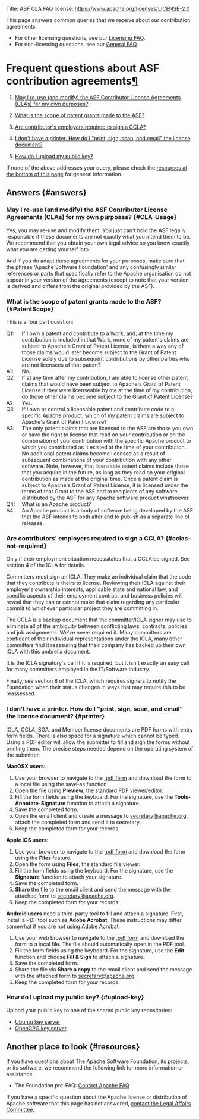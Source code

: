 Title: ASF CLA FAQ
license: https://www.apache.org/licenses/LICENSE-2.0



This page answers common queries that we receive about our contribution agreements. 

* For other licensing questions, see our [Licensing FAQ](../foundation/license-faq.html).
* For non-licensing questions, see our [General FAQ](/foundation/preFAQ.html).

<h1 id="frequent-questions-about-asf-contribution-agreements">Frequent questions about ASF contribution agreements<a class="headerlink" href="#frequent-questions-about-asf-contribution-agreements" title="Permanent link">&para;</a></h1>

1.  [May I re-use (and modify) the ASF Contributor License Agreements
(CLAs) for my own purposes?](#CLA-Usage) 

1.  [What is the scope of patent grants made to the ASF?](#PatentScope) 

1.  [Are contributor's employers required to sign a CCLA?](#cclas-not-required)

1.  [I don't have a printer. How do I "print, sign, scan, and email" the license document?](#printer)

1.  [How do I upload my public key?](#upload-key)

If none of the above addresses your query, please check the [resources at
the bottom of this page](#resources) for general information.

## Answers {#answers}

### May I re-use (and modify) the ASF Contributor License Agreements (CLAs) for my own purposes?  {#CLA-Usage}

Yes, you may re-use and modify them. You just can't hold the ASF
legally responsible if these documents are not exactly what you intend them
to be. We recommend that you obtain your own legal advice so you know
exactly what you are getting yourself into.

And if you do adapt these agreements for your purposes, make
sure that the phrase 'Apache Software Foundation' and any confusingly
similar references or parts that specifically refer to the Apache
organisation do not appear in your version of the agreements (except to
note that your version is derived and differs from the original provided by
the ASF).


### What is the scope of patent grants made to the ASF?  {#PatentScope}
<style>
  dl dt  {float: left}
  dl dd  {margin-left: 3em}
</style>

This is a four part question:

<dl>
  <dt>Q1:</dt>
  <dd>If I own a patent and contribute to a Work, and, at the time my
     contribution is included in that Work, none of my patent's claims are
     subject to Apache's Grant of Patent License, is there a way any of
     those claims would later become subject to the Grant of Patent License
     solely due to subsequent contributions by other parties who are not
     licensees of that patent?
  </dd>
  <dt>A1:</dt>
  <dd>No.</dd>
  <dt>Q2:</dt>
  <dd>If at any time after my contribution, I am able to license other
     patent claims that would have been subject to Apache's Grant of Patent
     License if they were licenseable by me at the time of my contribution,
     do those other claims become subject to the Grant of Patent License?
  </dd>
  <dt>A2:</dt>
  <dd>Yes.</dd>
  <dt>Q3:</dt>
  <dd>If I own or control a licensable patent and contribute code to a
     specific Apache product, which of my patent claims are subject to
     Apache's Grant of Patent License?
  </dd>
  <dt>A3:</dt>
  <dd>The only patent claims that are licensed to the ASF are those you own
     or have the right to license that read on your contribution or on the
     combination of your contribution with the specific Apache product to
     which you contributed as it existed at the time of your contribution.
     No additional patent claims become licensed as a result of subsequent
     combinations of your contribution with any other software. Note,
     however, that licensable patent claims include those that you acquire
     in the future, as long as they read on your original contribution as
     made at the original time. Once a patent claim is subject to Apache's
     Grant of Patent License, it is licensed under the terms of that Grant
     to the ASF and to recipients of any software distributed by the ASF
     for any Apache software product whatsoever.
  </dd>
  <dt>Q4:</dt>
  <dd>What is an Apache product?</dt>
  <dt>A4:</dt>
  <dd>An Apache product is a body of software being developed by the ASF
     that the ASF intends to both alter and to publish as a separate line
     of releases.
  </dd>
</dl>

### Are contributors' employers required to sign a CCLA?  {#cclas-not-required}

Only if their employment situation necessitates that a CCLA be signed.
See section 4 of the ICLA for details.

Committers must sign an ICLA.  They make an individual claim that the code that
they contribute is theirs to license.  Reviewing their ICLA against their
employer's ownership interests, applicable state and national law, and specific
aspects of their employment contract and business policies will reveal that
they can or cannot make that claim regarding any particular commit to whichever
particular project they are committing in.

The CCLA is a backup document that the committer/ICLA signer may use to 
eliminate all of the ambiguity between conflicting laws, contracts,
policies and job assignments.  We've never required it. Many committers
are confident of their individual representations under the ICLA, many other
committers find it reassuring that their company has backed up their own
ICLA with this umbrella document.

It is the ICLA signatory's call if it is required, but it isn't exactly an easy
call for many committers employed in the IT/Software industry.

Finally, see section 8 of the ICLA, which requires signers to notify the
Foundation when their status changes in ways that may require this to
be reassessed.

### I don't have a printer. How do I "print, sign, scan, and email" the license document?  {#printer}

ICLA, CCLA, SGA, and Member license documents are PDF forms with entry form fields.
There is also space for a signature which cannot be typed.
Using a PDF editor will allow the submitter to fill and sign the forms without printing them.
The precise steps needed depend on the operating system of the submitter.

**MacOSX users:** 

1. Use your browser to navigate to the [.pdf form](/licenses/contributor-agreements.html) and download the form to a local file using the save-as function.
2. Open the file using **Preview**, the standard PDF viewer/editor. 
3. Fill the form fields using the keyboard. For the signature, use the **Tools-Annotate-Signature** function to attach a signature. 
4. Save the completed form.
5. Open the email client and create a message to [secretary@apache.org](mailto:secretary@apache.org), attach the completed form and send it to secretary.
6. Keep the completed form for your records.

**Apple iOS users:** 

1. Use your browser to navigate to the [.pdf form](/licenses/contributor-agreements.html) and download the form using the **Files** feature. 
2. Open the form using **Files**, the standard file viewer.
3. Fill the form fields using the keyboard. For the signature, use the **Signature** function to attach your signature. 
4. Save the completed form. 
5. **Share** the file to the email client and send the message with the attached form to [secretary@apache.org](mailto:secretary@apache.org).
6. Keep the completed form for your records.

**Android users** need a third-party tool to fill and attach a signature. 
First, install a PDF tool such as **Adobe Acrobat**. These instructions may differ somewhat if you are not using Adobe Acrobat.

1. Use your web browser to navigate to the [.pdf form](/licenses/contributor-agreements.html) and download the form to a local file. The file should automatically open in the PDF tool.
2. Fill the form fields using the keyboard. For the signature, use the **Edit** function and choose **Fill & Sign** to attach a signature. 
3. Save the completed form. 
4. Share the file via **Share a copy** to the email client and send the message with the attached form to [secretary@apache.org](mailto:secretary@apache.org).
5. Keep the completed form for your records.

### How do I upload my public key?  {#upload-key}

Upload your public key to one of the shared public key repositories:
- [Ubuntu key server](https://keyserver.ubuntu.com)
- [OpenGPG key server](https://keys.openpgp.org).

## Another place to look  {#resources}

If you have questions about The Apache Software Foundation, its projects,
or its software, we recommend the following link for more information or
assistance:

- The Foundation pre-FAQ: [Contact Apache FAQ](/foundation/preFAQ.html) 

If you have a specific question about the Apache license or
distribution of Apache software that this page has not answered, [contact the Legal Affairs Committee](/legal/).
